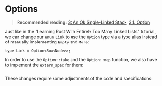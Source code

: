 # Options

> **Recommended reading:** 
> [3: An Ok Single-Linked Stack](https://rust-unofficial.github.io/too-many-lists/second.html),
> [3.1. Option](https://rust-unofficial.github.io/too-many-lists/second-option.html)

Just like in the "Learning Rust With Entirely Too Many Linked Lists" tutorial, we can change our `enum Link` to use the `Option` type via a type alias instead of manually implementing `Empty` and `More`:

```rust,noplaypen,ignore
type Link = Option<Box<Node>>;
```

In order to use the `Option::take` and the `Option::map` function, we also have to implement the `extern_spec` for them:

```rust,noplaypen

```

These changes require some adjustments of the code and specifications:

```rust,noplaypen

```